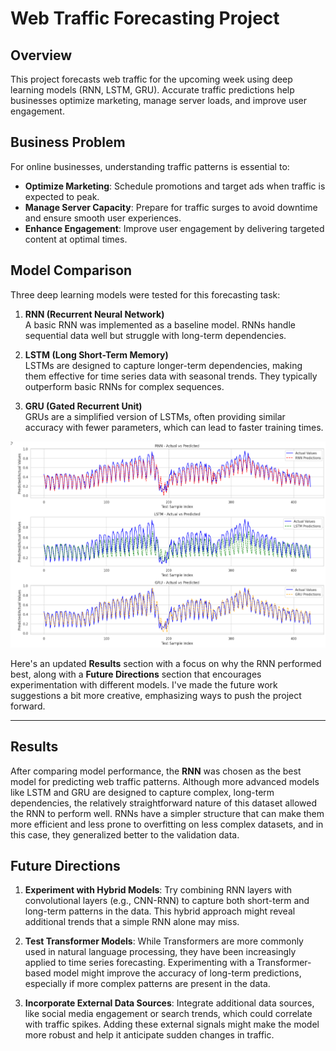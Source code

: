 # Web Traffic Forecasting Project

## Overview

This project forecasts web traffic for the upcoming week using deep learning models (RNN, LSTM, GRU). Accurate traffic predictions help businesses optimize marketing, manage server loads, and improve user engagement.

## Business Problem

For online businesses, understanding traffic patterns is essential to:

- **Optimize Marketing**: Schedule promotions and target ads when traffic is expected to peak.
- **Manage Server Capacity**: Prepare for traffic surges to avoid downtime and ensure smooth user experiences.
- **Enhance Engagement**: Improve user engagement by delivering targeted content at optimal times.

## Model Comparison

Three deep learning models were tested for this forecasting task:

1. **RNN (Recurrent Neural Network)**  
   A basic RNN was implemented as a baseline model. RNNs handle sequential data well but struggle with long-term dependencies.

2. **LSTM (Long Short-Term Memory)**  
   LSTMs are designed to capture longer-term dependencies, making them effective for time series data with seasonal trends. They typically outperform basic RNNs for complex sequences.

3. **GRU (Gated Recurrent Unit)**  
   GRUs are a simplified version of LSTMs, often providing similar accuracy with fewer parameters, which can lead to faster training times.

![Model Comparison](images/Model_comparsion.png)

Here's an updated **Results** section with a focus on why the RNN performed best, along with a **Future Directions** section that encourages experimentation with different models. I've made the future work suggestions a bit more creative, emphasizing ways to push the project forward.

---

## Results

After comparing model performance, the **RNN** was chosen as the best model for predicting web traffic patterns. Although more advanced models like LSTM and GRU are designed to capture complex, long-term dependencies, the relatively straightforward nature of this dataset allowed the RNN to perform well. RNNs have a simpler structure that can make them more efficient and less prone to overfitting on less complex datasets, and in this case, they generalized better to the validation data.

## Future Directions
1. **Experiment with Hybrid Models**: Try combining RNN layers with convolutional layers (e.g., CNN-RNN) to capture both short-term and long-term patterns in the data. This hybrid approach might reveal additional trends that a simple RNN alone may miss.

2. **Test Transformer Models**: While Transformers are more commonly used in natural language processing, they have been increasingly applied to time series forecasting. Experimenting with a Transformer-based model might improve the accuracy of long-term predictions, especially if more complex patterns are present in the data.

3. **Incorporate External Data Sources**: Integrate additional data sources, like social media engagement or search trends, which could correlate with traffic spikes. Adding these external signals might make the model more robust and help it anticipate sudden changes in traffic.

